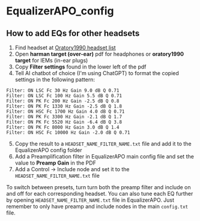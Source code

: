 # EqualizerAPO_config

## How to add EQs for other headsets
1. Find headset at [Oratory1990 headset list](https://old.reddit.com/r/oratory1990/wiki/index/list_of_presets)
2. Open **harman target (over-ear)** pdf for headphones or **oratory1990 target** for IEMs (in-ear plugs)
3. Copy **Filter settings** found in the lower left of the pdf
4. Tell AI chatbot of choice (I'm using ChatGPT) to format the copied settings in the following pattern:

```
Filter: ON LSC Fc 30 Hz Gain 9.0 dB Q 0.71  
Filter: ON LSC Fc 100 Hz Gain 5.5 dB Q 0.71  
Filter: ON PK Fc 200 Hz Gain -2.5 dB Q 0.8  
Filter: ON PK Fc 1330 Hz Gain -2.5 dB Q 1.8  
Filter: ON HSC Fc 1700 Hz Gain 4.0 dB Q 0.71  
Filter: ON PK Fc 3300 Hz Gain -2.1 dB Q 1.7  
Filter: ON PK Fc 5520 Hz Gain -6.4 dB Q 3.8  
Filter: ON PK Fc 8000 Hz Gain 3.0 dB Q 1.4  
Filter: ON HSC Fc 10000 Hz Gain -2.0 dB Q 0.71  
```

5. Copy the result to a `HEADSET_NAME_FILTER_NAME.txt` file and add it to the EqualizerAPO config folder
6. Add a Preamplification filter in EqualizerAPO main config file and set the value to **Preamp Gain** in the PDF
7. Add a Control -> Include node and set it to the `HEADSET_NAME_FILTER_NAME.txt` file

To switch between presets, turn turn both the preamp filter and include on and off for each corresponding headset.
You can also tune each EQ further by opening `HEADSET_NAME_FILTER_NAME.txt` file in EqualizerAPO. Just remember to only have preamp and include nodes in the main `config.txt` file.
